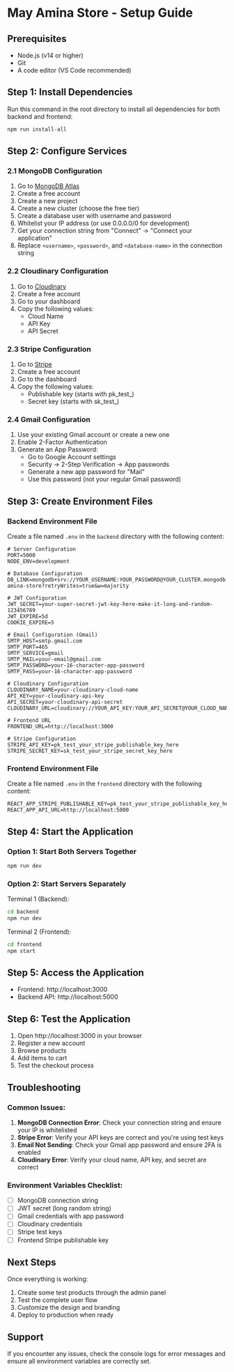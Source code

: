 # May Amina Store - Setup Guide

## Prerequisites
- Node.js (v14 or higher)
- Git
- A code editor (VS Code recommended)

## Step 1: Install Dependencies

Run this command in the root directory to install all dependencies for both backend and frontend:

```bash
npm run install-all
```

## Step 2: Configure Services

### 2.1 MongoDB Configuration

1. Go to [MongoDB Atlas](https://www.mongodb.com/cloud/atlas)
2. Create a free account
3. Create a new project
4. Create a new cluster (choose the free tier)
5. Create a database user with username and password
6. Whitelist your IP address (or use 0.0.0.0/0 for development)
7. Get your connection string from "Connect" → "Connect your application"
8. Replace `<username>`, `<password>`, and `<database-name>` in the connection string

### 2.2 Cloudinary Configuration

1. Go to [Cloudinary](https://cloudinary.com/)
2. Create a free account
3. Go to your dashboard
4. Copy the following values:
   - Cloud Name
   - API Key
   - API Secret

### 2.3 Stripe Configuration

1. Go to [Stripe](https://stripe.com/)
2. Create a free account
3. Go to the dashboard
4. Copy the following values:
   - Publishable key (starts with pk_test_)
   - Secret key (starts with sk_test_)

### 2.4 Gmail Configuration

1. Use your existing Gmail account or create a new one
2. Enable 2-Factor Authentication
3. Generate an App Password:
   - Go to Google Account settings
   - Security → 2-Step Verification → App passwords
   - Generate a new app password for "Mail"
   - Use this password (not your regular Gmail password)

## Step 3: Create Environment Files

### Backend Environment File

Create a file named `.env` in the `backend` directory with the following content:

```env
# Server Configuration
PORT=5000
NODE_ENV=development

# Database Configuration
DB_LINK=mongodb+srv://YOUR_USERNAME:YOUR_PASSWORD@YOUR_CLUSTER.mongodb.net/may-amina-store?retryWrites=true&w=majority

# JWT Configuration
JWT_SECRET=your-super-secret-jwt-key-here-make-it-long-and-random-123456789
JWT_EXPIRE=5d
COOKIE_EXPIRE=5

# Email Configuration (Gmail)
SMTP_HOST=smtp.gmail.com
SMTP_PORT=465
SMTP_SERVICE=gmail
SMTP_MAIL=your-email@gmail.com
SMTP_PASSWORD=your-16-character-app-password
SMTP_PASS=your-16-character-app-password

# Cloudinary Configuration
CLOUDINARY_NAME=your-cloudinary-cloud-name
API_KEY=your-cloudinary-api-key
API_SECRET=your-cloudinary-api-secret
CLOUDINARY_URL=cloudinary://YOUR_API_KEY:YOUR_API_SECRET@YOUR_CLOUD_NAME

# Frontend URL
FRONTEND_URL=http://localhost:3000

# Stripe Configuration
STRIPE_API_KEY=pk_test_your_stripe_publishable_key_here
STRIPE_SECRET_KEY=sk_test_your_stripe_secret_key_here
```

### Frontend Environment File

Create a file named `.env` in the `frontend` directory with the following content:

```env
REACT_APP_STRIPE_PUBLISHABLE_KEY=pk_test_your_stripe_publishable_key_here
REACT_APP_API_URL=http://localhost:5000
```

## Step 4: Start the Application

### Option 1: Start Both Servers Together
```bash
npm run dev
```

### Option 2: Start Servers Separately

Terminal 1 (Backend):
```bash
cd backend
npm run dev
```

Terminal 2 (Frontend):
```bash
cd frontend
npm start
```

## Step 5: Access the Application

- Frontend: http://localhost:3000
- Backend API: http://localhost:5000

## Step 6: Test the Application

1. Open http://localhost:3000 in your browser
2. Register a new account
3. Browse products
4. Add items to cart
5. Test the checkout process

## Troubleshooting

### Common Issues:

1. **MongoDB Connection Error**: Check your connection string and ensure your IP is whitelisted
2. **Stripe Error**: Verify your API keys are correct and you're using test keys
3. **Email Not Sending**: Check your Gmail app password and ensure 2FA is enabled
4. **Cloudinary Error**: Verify your cloud name, API key, and secret are correct

### Environment Variables Checklist:

- [ ] MongoDB connection string
- [ ] JWT secret (long random string)
- [ ] Gmail credentials with app password
- [ ] Cloudinary credentials
- [ ] Stripe test keys
- [ ] Frontend Stripe publishable key

## Next Steps

Once everything is working:

1. Create some test products through the admin panel
2. Test the complete user flow
3. Customize the design and branding
4. Deploy to production when ready

## Support

If you encounter any issues, check the console logs for error messages and ensure all environment variables are correctly set.




